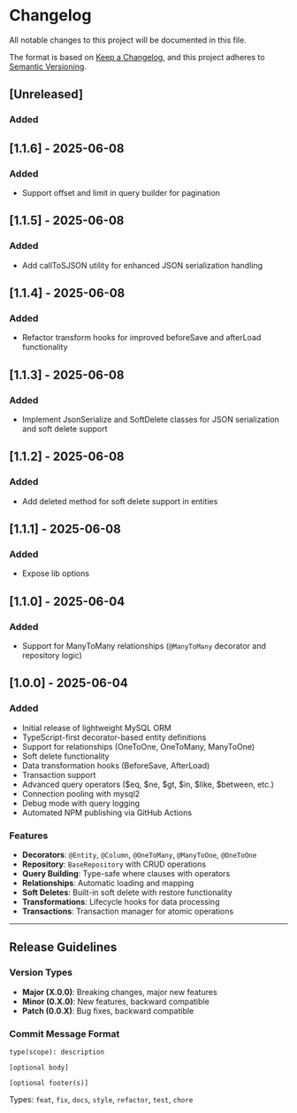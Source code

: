 # Changelog

All notable changes to this project will be documented in this file.

The format is based on [Keep a Changelog](https://keepachangelog.com/en/1.0.0/),
and this project adheres to [Semantic Versioning](https://semver.org/spec/v2.0.0.html).

## [Unreleased]

### Added

## [1.1.6] - 2025-06-08

### Added
- Support offset and limit in query builder for pagination

## [1.1.5] - 2025-06-08

### Added
- Add callToSJSON utility for enhanced JSON serialization handling

## [1.1.4] - 2025-06-08

### Added
- Refactor transform hooks for improved beforeSave and afterLoad functionality

## [1.1.3] - 2025-06-08

### Added
- Implement JsonSerialize and SoftDelete classes for JSON serialization and soft delete support

## [1.1.2] - 2025-06-08

### Added
- Add deleted method for soft delete support in entities

## [1.1.1] - 2025-06-08

### Added
- Expose lib options

## [1.1.0] - 2025-06-04

### Added
- Support for ManyToMany relationships (`@ManyToMany` decorator and repository logic)

## [1.0.0] - 2025-06-04

### Added
- Initial release of lightweight MySQL ORM
- TypeScript-first decorator-based entity definitions
- Support for relationships (OneToOne, OneToMany, ManyToOne)
- Soft delete functionality
- Data transformation hooks (BeforeSave, AfterLoad)
- Transaction support
- Advanced query operators ($eq, $ne, $gt, $in, $like, $between, etc.)
- Connection pooling with mysql2
- Debug mode with query logging
- Automated NPM publishing via GitHub Actions

### Features
- **Decorators**: `@Entity`, `@Column`, `@OneToMany`, `@ManyToOne`, `@OneToOne`
- **Repository**: `BaseRepository` with CRUD operations
- **Query Building**: Type-safe where clauses with operators
- **Relationships**: Automatic loading and mapping
- **Soft Deletes**: Built-in soft delete with restore functionality
- **Transformations**: Lifecycle hooks for data processing
- **Transactions**: Transaction manager for atomic operations

---

## Release Guidelines

### Version Types
- **Major (X.0.0)**: Breaking changes, major new features
- **Minor (0.X.0)**: New features, backward compatible
- **Patch (0.0.X)**: Bug fixes, backward compatible

### Commit Message Format
```
type(scope): description

[optional body]

[optional footer(s)]
```

Types: `feat`, `fix`, `docs`, `style`, `refactor`, `test`, `chore` 
